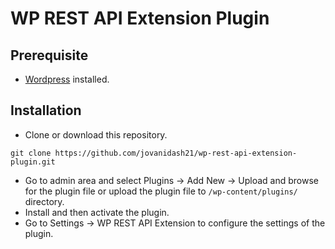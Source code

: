 # WP REST API Extension Plugin

## Prerequisite
* [Wordpress](https://wordpress.org/) installed.

## Installation
* Clone or download this repository.
```
git clone https://github.com/jovanidash21/wp-rest-api-extension-plugin.git
```
* Go to admin area and select Plugins -> Add New -> Upload and browse for the plugin file or upload the plugin file to ```/wp-content/plugins/``` directory.
* Install and then activate the plugin.
* Go to Settings -> WP REST API Extension to configure the settings of the plugin.
